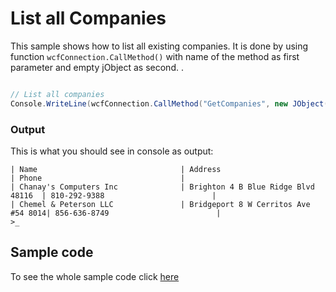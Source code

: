# List all Companies
This sample shows how to list all existing companies. It is done by using function `wcfConnection.CallMethod()` with name of the method as first parameter and empty jObject  as second. .
```c#

// List all companies
Console.WriteLine(wcfConnection.CallMethod("GetCompanies", new JObject()).ToString());

```

### Output
This is what you should see in console as output:
```console
| Name                                | Address                             | Phone                               |
| Chanay's Computers Inc              | Brighton 4 B Blue Ridge Blvd 48116  | 810-292-9388                        |
| Chemel & Peterson LLC               | Bridgeport 8 W Cerritos Ave #54 8014| 856-636-8749                        |
>_
```

## Sample code

To see the whole sample code click  [here](https://github.com/rstefko/eway-crm-csharp-lib/blob/master/Examples/ListAllCompanies/Program.cs)